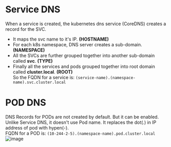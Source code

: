 # Service DNS
When a service is created, the kubernetes dns service (CoreDNS) creates a record for the SVC. <br />
  - It maps the svc name to it's IP. **(HOSTNAME)** <br />
  - For each k8s namespace, DNS server creates a sub-domain. **(NAMESPACE)** <br />
  - All the SVCs are further grouped together into another sub-domain called **svc**. **(TYPE)** <br />
  - Finally all the services and pods grouped together into root domain called **cluster.local**. **(ROOT)** <br />
So the FQDN for a service is: ```(service-name).(namespace-name).svc.cluster.local``` <br />

# POD DNS
DNS Records for PODs are not created by default. But it can be enabled. <br />
Unlike Service DNS, it doesn't use Pod name. It replaces the dot(.) in IP address of pod with hypen(-).  <br />
FQDN for a POD is: ```(10-244-2-5).(namespace-name).pod.cluster.local``` <br />
![image](https://github.com/biswajitsamal59/linux/assets/61880328/4320870b-a103-440f-942d-e51c4e69baec)

